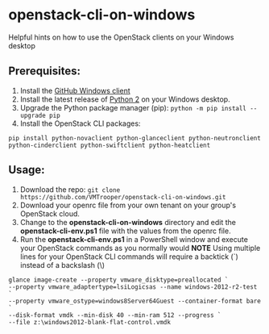 # openstack-cli-on-windows
Helpful hints on how to use the OpenStack clients on your Windows desktop

## Prerequisites:
1.  Install the [GitHub Windows client](https://desktop.github.com/)
1.  Install the latest release of [Python 2](https://www.python.org/downloads/) on your Windows desktop.
2.  Upgrade the Python package manager (pip): ```python -m pip install --upgrade pip```
3.  Install the OpenStack CLI packages:
```
pip install python-novaclient python-glanceclient python-neutronclient python-cinderclient python-swiftclient python-heatclient
```

## Usage:
1.  Download the repo: ```git clone https://github.com/VMTrooper/openstack-cli-on-windows.git```
2.  Download your openrc file from your own tenant on your group's OpenStack cloud.
3.  Change to the **openstack-cli-on-windows** directory and edit the **openstack-cli-env.ps1** file with the values from the openrc file.
4.  Run the **openstack-cli-env.ps1** in a PowerShell window and execute your OpenStack commands as you normally would
**NOTE** Using multiple lines for your OpenStack CLI commands will require a backtick (`) instead of a backslash (\\)
```
glance image-create --property vmware_disktype=preallocated `
--property vmware_adaptertype=lsiLogicsas --name windows-2012-r2-test `
--property vmware_ostype=windows8Server64Guest --container-format bare `
--disk-format vmdk --min-disk 40 --min-ram 512 --progress `
--file z:\windows2012-blank-flat-control.vmdk
```